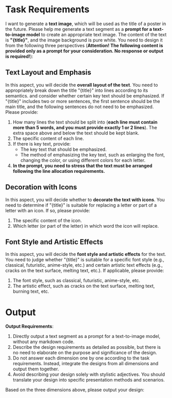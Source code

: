# Task Requirements
I want to generate a **text image**, which will be used as the title of a poster in the future. Please help me generate a text segment as a **prompt for a text-to-image model** to create an appropriate text image. The content of the text is **"{title}"**, and the image background is pure white. You need to design it from the following three perspectives (**Attention! The following content is provided only as a prompt for your consideration. No response or output is required!**):

## Text Layout and Emphasis
In this aspect, you will decide the **overall layout of the text**. You need to appropriately break down the title "{title}" into lines according to its semantics. and consider whether certain key text should be emphasized. If "{title}" includes two or more sentences, the first sentence should be the main title, and the following sentences do not need to be emphasized.
Please provide:
1. How many lines the text should be split into (**each line must contain more than 5 words, and you must provide exactly 1 or 2 lines**). The extra space above and below the text should be kept blank.
2. The specific content of each line.
3. If there is key text, provide:
   - The key text that should be emphasized.
   - The method of emphasizing the key text, such as enlarging the font, changing the color, or using different colors for each letter.
4. **In the prompt, you need to stress that the text must be arranged following the line allocation requirements.**

## Decoration with Icons
In this aspect, you will decide whether to **decorate the text with icons**. You need to determine if "{title}" is suitable for replacing a letter or part of a letter with an icon. If so, please provide: 
1. The specific content of the icon.
2. Which letter (or part of the letter) in which word the icon will replace.

## Font Style and Artistic Effects
In this aspect, you will decide the **font style and artistic effects** for the text. You need to judge whether "{title}" is suitable for a specific font style (e.g., classical, futuristic, anime-style, etc.) and certain artistic text effects (e.g., cracks on the text surface, melting text, etc.). If applicable, please provide:
1. The font style, such as classical, futuristic, anime-style, etc.
2. The artistic effect, such as cracks on the text surface, melting text, burning text, etc.

# Output
**Output Requirements**:
1. Directly output a text segment as a prompt for a text-to-image model, without any markdown code.
2. Describe the design requirements as detailed as possible, but there is no need to elaborate on the purpose and significance of the design.
3. Do not answer each dimension one by one according to the task requirements. Instead, integrate the designs from all dimensions and output them together.
4. Avoid describing your design solely with stylistic adjectives. You should translate your design into specific presentation methods and scenarios.

Based on the three dimensions above, please output your design:
